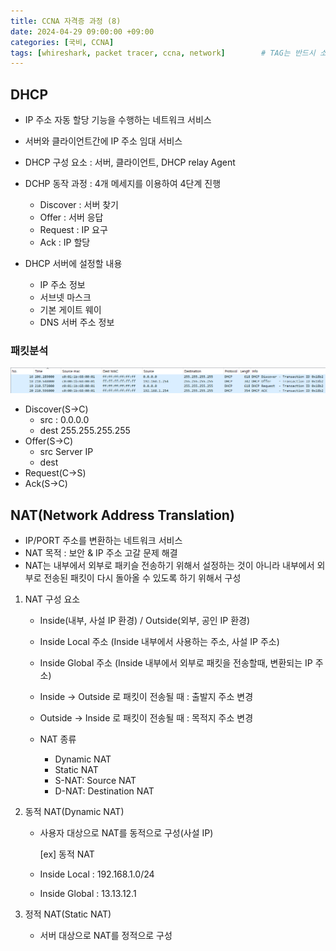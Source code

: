 ```yaml
---
title: CCNA 자격증 과정 (8)
date: 2024-04-29 09:00:00 +09:00
categories: [국비, CCNA]
tags: [whireshark, packet tracer, ccna, network]		# TAG는 반드시 소문자로 이루어져야함!
---  
```


## DHCP
- IP 주소 자동 할당 기능을 수행하는 네트워크 서비스
- 서버와 클라이언트간에 IP 주소 임대 서비스
- DHCP 구성 요소 : 서버, 클라이언트, DHCP relay Agent
- DCHP 동작 과정 : 4개 메세지를 이용하여 4단계 진행
    - Discover : 서버 찾기
    - Offer : 서버 응답
    - Request : IP 요구
    - Ack : IP 할당

- DHCP 서버에 설정할 내용
    - IP 주소 정보
    - 서브넷 마스크
    - 기본 게이트 웨이
    - DNS 서버 주소 정보

### 패킷분석
![packetimage](assets/img/image.png)

- Discover(S->C)
    - src : 0.0.0.0
    - dest 255.255.255.255
- Offer(S->C)
    - src Server IP
    - dest
- Request(C->S)
- Ack(S->C)



## NAT(Network Address Translation)
- IP/PORT 주소를 변환하는 네트워크 서비스
- NAT 목적 : 보안 & IP 주소 고갈 문제 해결
- NAT는 내부에서 외부로 패키슬 전송하기 위해서 설정하는 것이 아니라 내부에서 외부로 전송된 패킷이 다시 돌아올 수 있도록 하기 위해서 구성

1. NAT 구성 요소
    - Inside(내부, 사설 IP 환경) / Outside(외부, 공인 IP 환경)

    - Inside Local 주소 (Inside 내부에서 사용하는 주소, 사설 IP 주소)
    - Inside Global 주소 (Inside 내부에서 외부로 패킷을 전송할때, 변환되는 IP 주소)

    - Inside -> Outside 로 패킷이 전송될 때 : 출발지 주소 변경
    - Outside -> Inside 로 패킷이 전송될 때 : 목적지 주소 변경

    - NAT 종류
        - Dynamic NAT
        - Static NAT
        - S-NAT: Source NAT
        - D-NAT: Destination NAT

2. 동적 NAT(Dynamic NAT)
    - 사용자 대상으로 NAT를 동적으로 구성(사설 IP)

        [ex] 동적 NAT

    - Inside Local : 192.168.1.0/24
    - Inside Global : 13.13.12.1

3. 정적 NAT(Static NAT)
    - 서버 대상으로 NAT를 정적으로 구성
